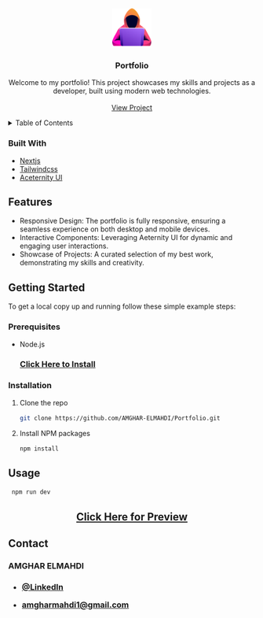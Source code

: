 <a name="readme-top"></a>

<br />
<div align="center">
  <a href="https://github.com/AMGHAR-ELMAHDI/Portfolio">
    <img src="./public/exp1.svg" alt="Logo" width="80" height="80">
  </a>

<h3 align="center">Portfolio</h3>

  <p align="center">
    Welcome to my portfolio! This project showcases my skills and projects as a developer, built using modern web technologies.
    <br />
    <br />
    <a href="https://www.amghar-elmahdi.social/">View Project</a>
  </p>
</div>

<details>
  <summary>Table of Contents</summary>
  <ol>
    <li>
      <ul>
        <li><a href="#built-with">Built With</a></li>
        <li><a href="#features">Features</a></li>
      </ul>
    </li>
    <li>
      <a href="#getting-started">Getting Started</a>
      <ul>
        <li><a href="#prerequisites">Prerequisites</a></li>
        <li><a href="#installation">Installation</a></li>
      </ul>
    </li>
    <li><a href="#usage">Usage</a></li>
  </ol>
</details>

### Built With

- <a href="https://nextjs.org">Nextjs</a>
- <a href="https://tailwindcss.com">Tailwindcss</a>
- <a href="https://ui.aceternity.com">Aceternity UI</a>

## Features

- Responsive Design: The portfolio is fully responsive, ensuring a seamless experience on both desktop and mobile devices.
- Interactive Components: Leveraging Aeternity UI for dynamic and engaging user interactions.
- Showcase of Projects: A curated selection of my best work, demonstrating my skills and creativity.

## Getting Started

To get a local copy up and running follow these simple example steps:

### Prerequisites

- Node.js
  <h3><a href="https://nodejs.org/en/download/package-manager">Click Here to Install</a></h3>

### Installation

1. Clone the repo
   ```sh
   git clone https://github.com/AMGHAR-ELMAHDI/Portfolio.git
   ```
2. Install NPM packages
   ```sh
   npm install
   ```

## Usage

```sh
 npm run dev
```

  <h2 align="center"><a href="https://game-hub-tawny-kappa.vercel.app/">Click Here for Preview</a></h2>

## Contact

<h3 >
AMGHAR ELMAHDI
<h3>

- [@LinkedIn](https://www.linkedin.com/in/elmahdi-amghar-148124177/)

- amgharmahdi1@gmail.com
